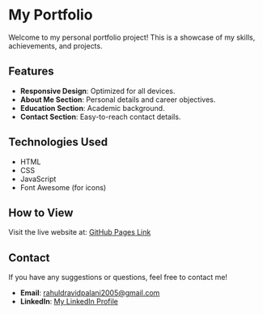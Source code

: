 # My Portfolio

Welcome to my personal portfolio project! This is a showcase of my skills, achievements, and projects.

## Features
- **Responsive Design**: Optimized for all devices.
- **About Me Section**: Personal details and career objectives.
- **Education Section**: Academic background.
- **Contact Section**: Easy-to-reach contact details.

## Technologies Used
- HTML
- CSS
- JavaScript
- Font Awesome (for icons)

## How to View
Visit the live website at: [GitHub Pages Link](https://PalaniRahulDravid.github.io/My-Portfolio/)

## Contact
If you have any suggestions or questions, feel free to contact me!

- **Email**: rahuldravidpalani2005@gmail.com
- **LinkedIn**: [My LinkedIn Profile](linkedin.com/in/palani-rahul-dravid-a89916292)

